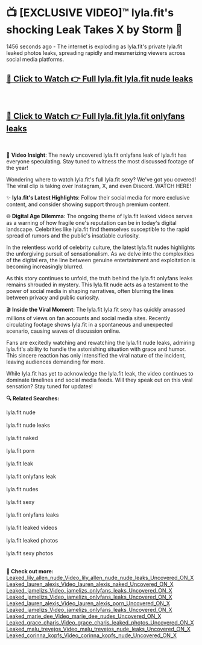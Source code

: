 # 📺 [EXCLUSIVE VIDEO]™ lyla.fit's shocking Leak Takes X by Storm 🚀

1456 seconds ago - The internet is exploding as lyla.fit's private lyla.fit leaked photos leaks, spreading rapidly and mesmerizing viewers across social media platforms.

<h2><a href="https://github-6l9.pages.dev/link1">🔗 Click to Watch 👉 Full lyla.fit lyla.fit nude leaks</a></h2><br>
<h2><a href="https://github-6l9.pages.dev/link2">🔗 Click to Watch 👉 Full lyla.fit lyla.fit onlyfans leaks</a></h2><br>

🎥 **Video Insight**: The newly uncovered lyla.fit onlyfans leak of lyla.fit has everyone speculating. Stay tuned to witness the most discussed footage of the year!

Wondering where to watch lyla.fit's full lyla.fit sexy? We've got you covered! The viral clip is taking over Instagram, X, and even Discord. WATCH HERE!

✨ **lyla.fit's Latest Highlights**: Follow their social media for more exclusive content, and consider showing support through premium content.

🌐 **Digital Age Dilemma**: The ongoing theme of lyla.fit leaked videos serves as a warning of how fragile one's reputation can be in today's digital landscape. Celebrities like lyla.fit find themselves susceptible to the rapid spread of rumors and the public's insatiable curiosity.

In the relentless world of celebrity culture, the latest lyla.fit nudes highlights the unforgiving pursuit of sensationalism. As we delve into the complexities of the digital era, the line between genuine entertainment and exploitation is becoming increasingly blurred.

As this story continues to unfold, the truth behind the lyla.fit onlyfans leaks remains shrouded in mystery. This lyla.fit nude acts as a testament to the power of social media in shaping narratives, often blurring the lines between privacy and public curiosity.

🎬 **Inside the Viral Moment**: The lyla.fit lyla.fit sexy has quickly amassed millions of views on fan accounts and social media sites. Recently circulating footage shows lyla.fit in a spontaneous and unexpected scenario, causing waves of discussion online.

Fans are excitedly watching and rewatching the lyla.fit nude leaks, admiring lyla.fit's ability to handle the astonishing situation with grace and humor. This sincere reaction has only intensified the viral nature of the incident, leaving audiences demanding for more.

While lyla.fit has yet to acknowledge the lyla.fit leak, the video continues to dominate timelines and social media feeds. Will they speak out on this viral sensation? Stay tuned for updates!

<strong>🔍 Related Searches:</strong>

lyla.fit nude
<br><br>
lyla.fit nude leaks
<br><br>
lyla.fit naked
<br><br>
lyla.fit porn
<br><br>
lyla.fit leak
<br><br>
lyla.fit onlyfans leak
<br><br>
lyla.fit nudes
<br><br>
lyla.fit sexy
<br><br>
lyla.fit onlyfans leaks
<br><br>
lyla.fit leaked videos
<br><br>
lyla.fit leaked photos
<br><br>
lyla.fit sexy photos
<br><br>



<strong>🔗 Check out more:</strong><br>
<a href="./Leaked_lily_allen_nude_Video_lily_allen_nude_nude_leaks_Uncovered_ON_X.md">Leaked_lily_allen_nude_Video_lily_allen_nude_nude_leaks_Uncovered_ON_X</a><br>
<a href="./Leaked_lauren_alexis_Video_lauren_alexis_naked_Uncovered_ON_X.md">Leaked_lauren_alexis_Video_lauren_alexis_naked_Uncovered_ON_X</a><br>
<a href="./Leaked_jamelizs_Video_jamelizs_onlyfans_leaks_Uncovered_ON_X.md">Leaked_jamelizs_Video_jamelizs_onlyfans_leaks_Uncovered_ON_X</a><br>
<a href="./Leaked_jamelizs_Video_jamelizs_onlyfans_leaks_Uncovered_ON_X.md">Leaked_jamelizs_Video_jamelizs_onlyfans_leaks_Uncovered_ON_X</a><br>
<a href="./Leaked_lauren_alexis_Video_lauren_alexis_porn_Uncovered_ON_X.md">Leaked_lauren_alexis_Video_lauren_alexis_porn_Uncovered_ON_X</a><br>
<a href="./Leaked_jamelizs_Video_jamelizs_onlyfans_leaks_Uncovered_ON_X.md">Leaked_jamelizs_Video_jamelizs_onlyfans_leaks_Uncovered_ON_X</a><br>
<a href="./Leaked_marie_dee_Video_marie_dee_nudes_Uncovered_ON_X.md">Leaked_marie_dee_Video_marie_dee_nudes_Uncovered_ON_X</a><br>
<a href="./Leaked_grace_charis_Video_grace_charis_leaked_photos_Uncovered_ON_X.md">Leaked_grace_charis_Video_grace_charis_leaked_photos_Uncovered_ON_X</a><br>
<a href="./Leaked_malu_trevejos_Video_malu_trevejos_nude_leaks_Uncovered_ON_X.md">Leaked_malu_trevejos_Video_malu_trevejos_nude_leaks_Uncovered_ON_X</a><br>
<a href="./Leaked_corinna_kopfs_Video_corinna_kopfs_nude_Uncovered_ON_X.md">Leaked_corinna_kopfs_Video_corinna_kopfs_nude_Uncovered_ON_X</a><br>
